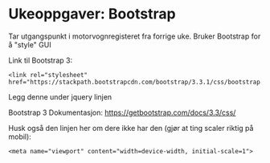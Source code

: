 # Ukeoppgaver: Bootstrap

Tar utgangspunkt i motorvognregisteret fra forrige uke. Bruker Bootstrap for å "style" GUI

Link til Bootstrap 3:
```
<link rel="stylesheet" href="https://stackpath.bootstrapcdn.com/bootstrap/3.3.1/css/bootstrap.min.css">
```

Legg denne under jquery linjen

Bootstrap 3 Dokumentasjon: https://getbootstrap.com/docs/3.3/css/

Husk også den linjen her om dere ikke har den (gjør at ting scaler riktig på mobil):
```
<meta name="viewport" content="width=device-width, initial-scale=1">
```
